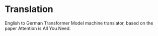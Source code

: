 # Translation
English to German Transformer Model machine translator, based on the paper Attention is All You Need.
